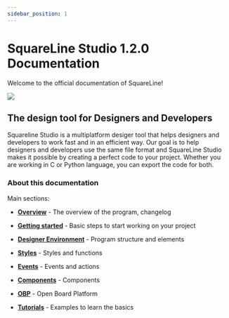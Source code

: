 ```yaml
---
sidebar_position: 1
---
```


# SquareLine Studio 1.2.0 Documentation

Welcome to the official documentation of SquareLine!

[![](https://docs.squareline.io/img/slbanner.png)](https://docs.squareline.io/img/slbanner.png)

## The design tool for Designers and Developers

Squareline Studio is a multiplatform desiger tool that helps designers and developers to work fast and in an efficient way. Our goal is to help designers and developers use the same file format and SquareLine Studio makes it possible by creating a perfect code to your project. Whether you are working in C or Python language, you can export the code for both.

### About this documentation

Main sections:

- [**Overview**](https://docs.squareline.io/docs/introduction/overview)  - The overview of the program, changelog

- [**Getting started**](https://docs.squareline.io/docs/introduction/getting_started)  - Basic steps to start working on your project

- [**Designer Environment**](https://docs.squareline.io/docs/layout)  - Program structure and elements

- [**Styles**](https://docs.squareline.io/docs/styles)  - Styles and functions

- [**Events**](https://docs.squareline.io/docs/events)  - Events and actions

- [**Components**](https://docs.squareline.io/docs/components)  - Components

- [**OBP**](https://docs.squareline.io/docs/obp)  - Open Board Platform

- [**Tutorials**](https://docs.squareline.io/docs/tutorials/example)  - Examples to learn the basics 

